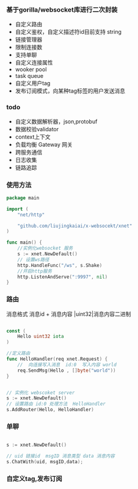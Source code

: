 ### 基于gorilla/websocket库进行二次封装 
- 自定义路由 
- 自定义鉴权，自定义描述符id目前支持 string
- 链接管理器
- 限制连接数 
- 支持单聊
- 自定义连接属性
- wooker pool 
- task queue 
- 自定义用户tag 
- 发布订阅模式，向某种tag标签的用户发送消息

### todo 
- 自定义数据解析器，json,protobuf 
- 数据校验validator
- context上下文
- 负载均衡 Gateway 网关
- 跨服务通信
- 日志收集
- 链路追踪


### 使用方法 

```go 
package main

import (
	"net/http"

	"github.com/liujingkaiai/x-websocekt/xnet"
)

func main() {
	//实例化websocket 服务
	s := xnet.NewDefault()  
	// 设置ws路径
	http.HandleFunc("/ws", s.Shake)
	//开启http服务
	http.ListenAndServe(":9997", nil)
}

```


### 路由

消息格式 消息id + 消息内容   |uint32|消息内容二进制
```go 

const (
	Hello uint32 iota
)

//定义路由
func HelloHandler(req xnet.Request) {
	//  向连接写入消息  id:0  写入内容 world
	req.SendMsg(Hello , []byte("world"))
}


// 实例化 webscoket server 
s := xnet.NewDefault() 
// 设置路由 id:0 处理方法  HelloHandler
s.AddRouter(Hello, HelloHandler) 

```


### 单聊 

```go 

s := xnet.NewDefault() 

// uid 链接id  msgID 消息类型 data 消息内容	
s.ChatWith(uid, msgID,data); 


```

### 自定义tag,发布订阅
